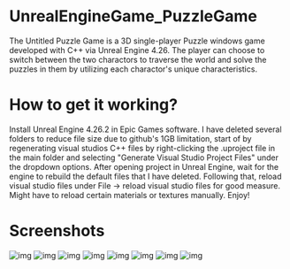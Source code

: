 # UnrealEngineGame_PuzzleGame
The Untitled Puzzle Game is a 3D single-player Puzzle windows game developed with C++ via Unreal Engine 4.26. The player can choose to switch between the two charactors to traverse the world and solve the puzzles in them by utilizing each charactor's unique characteristics. 

# How to get it working?
Install Unreal Engine 4.26.2 in Epic Games software. I have deleted several folders to reduce file size due to github's 1GB limitation, start of by regenerating visual studios C++ files by right-clicking the .uproject file in the main folder and selecting "Generate Visual Studio Project Files" under the dropdown options. After opening project in Unreal Engine, wait for the engine to rebuild the default files that I have deleted. Following that, reload visual studio files under File -> reload visual studio files for good measure. Might have to reload certain materials or textures manually. Enjoy!

# Screenshots
![img](https://github.com/shorntheshrimp/UE462_PuzzleGame/blob/main/screenshots/gifss1.gif?raw=true)
![img](https://github.com/shorntheshrimp/UE462_PuzzleGame/blob/main/screenshots/gifss2.gif?raw=true)
![img](https://github.com/shorntheshrimp/UE462_PuzzleGame/blob/main/screenshots/gifss3.gif?raw=true)
![img](https://github.com/shorntheshrimp/UE462_PuzzleGame/blob/main/screenshots/gifss4.gif?raw=true)
![img](https://github.com/shorntheshrimp/UE462_PuzzleGame/blob/main/screenshots/gifss5.gif?raw=true)
![img](https://github.com/shorntheshrimp/UE462_PuzzleGame/blob/main/screenshots/gifss6.gif?raw=true)
![img](https://github.com/shorntheshrimp/UE462_PuzzleGame/blob/main/screenshots/gifss7.gif?raw=true)
![img](https://github.com/shorntheshrimp/UE462_PuzzleGame/blob/main/screenshots/gifss8.gif?raw=true)